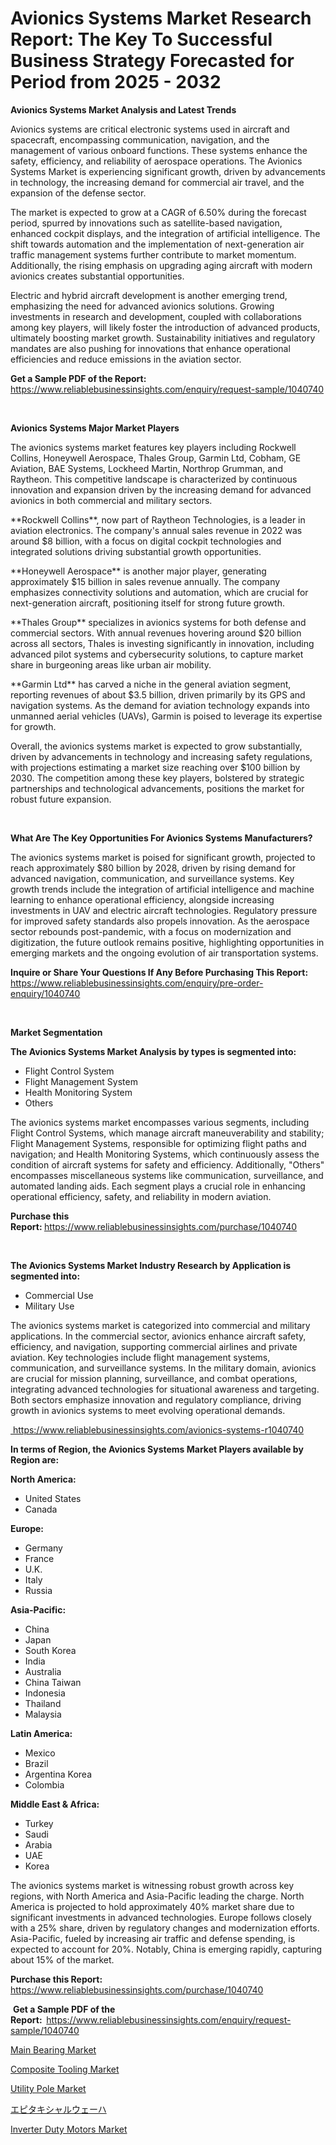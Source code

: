 <p><h1>Avionics Systems Market Research Report: The Key To Successful Business Strategy Forecasted for Period from 2025 - 2032</h1></p><p><strong>Avionics Systems Market Analysis and Latest Trends</strong></p>
<p><p>Avionics systems are critical electronic systems used in aircraft and spacecraft, encompassing communication, navigation, and the management of various onboard functions. These systems enhance the safety, efficiency, and reliability of aerospace operations. The Avionics Systems Market is experiencing significant growth, driven by advancements in technology, the increasing demand for commercial air travel, and the expansion of the defense sector.</p><p>The market is expected to grow at a CAGR of 6.50% during the forecast period, spurred by innovations such as satellite-based navigation, enhanced cockpit displays, and the integration of artificial intelligence. The shift towards automation and the implementation of next-generation air traffic management systems further contribute to market momentum. Additionally, the rising emphasis on upgrading aging aircraft with modern avionics creates substantial opportunities. </p><p>Electric and hybrid aircraft development is another emerging trend, emphasizing the need for advanced avionics solutions. Growing investments in research and development, coupled with collaborations among key players, will likely foster the introduction of advanced products, ultimately boosting market growth. Sustainability initiatives and regulatory mandates are also pushing for innovations that enhance operational efficiencies and reduce emissions in the aviation sector.</p></p>
<p><strong>Get a Sample PDF of the Report:&nbsp;</strong> <a href="https://www.reliablebusinessinsights.com/enquiry/request-sample/1040740?utm_campaign=101&utm_medium=2&utm_source=Github&utm_content=ia&utm_term=08042025&utm_id=avionics-systems">https://www.reliablebusinessinsights.com/enquiry/request-sample/1040740</a></p>
<p>&nbsp;</p>
<p><strong>Avionics Systems Major Market Players</strong></p>
<p><p>The avionics systems market features key players including Rockwell Collins, Honeywell Aerospace, Thales Group, Garmin Ltd, Cobham, GE Aviation, BAE Systems, Lockheed Martin, Northrop Grumman, and Raytheon. This competitive landscape is characterized by continuous innovation and expansion driven by the increasing demand for advanced avionics in both commercial and military sectors.</p><p>**Rockwell Collins**, now part of Raytheon Technologies, is a leader in aviation electronics. The company's annual sales revenue in 2022 was around $8 billion, with a focus on digital cockpit technologies and integrated solutions driving substantial growth opportunities.</p><p>**Honeywell Aerospace** is another major player, generating approximately $15 billion in sales revenue annually. The company emphasizes connectivity solutions and automation, which are crucial for next-generation aircraft, positioning itself for strong future growth.</p><p>**Thales Group** specializes in avionics systems for both defense and commercial sectors. With annual revenues hovering around $20 billion across all sectors, Thales is investing significantly in innovation, including advanced pilot systems and cybersecurity solutions, to capture market share in burgeoning areas like urban air mobility.</p><p>**Garmin Ltd** has carved a niche in the general aviation segment, reporting revenues of about $3.5 billion, driven primarily by its GPS and navigation systems. As the demand for aviation technology expands into unmanned aerial vehicles (UAVs), Garmin is poised to leverage its expertise for growth.</p><p>Overall, the avionics systems market is expected to grow substantially, driven by advancements in technology and increasing safety regulations, with projections estimating a market size reaching over $100 billion by 2030. The competition among these key players, bolstered by strategic partnerships and technological advancements, positions the market for robust future expansion.</p></p>
<p>&nbsp;</p>
<p><strong>What Are The Key Opportunities For Avionics Systems Manufacturers?</strong></p>
<p><p>The avionics systems market is poised for significant growth, projected to reach approximately $80 billion by 2028, driven by rising demand for advanced navigation, communication, and surveillance systems. Key growth trends include the integration of artificial intelligence and machine learning to enhance operational efficiency, alongside increasing investments in UAV and electric aircraft technologies. Regulatory pressure for improved safety standards also propels innovation. As the aerospace sector rebounds post-pandemic, with a focus on modernization and digitization, the future outlook remains positive, highlighting opportunities in emerging markets and the ongoing evolution of air transportation systems.</p></p>
<p><strong>Inquire or Share Your Questions If Any Before Purchasing This Report:</strong> <a href="https://www.reliablebusinessinsights.com/enquiry/pre-order-enquiry/1040740?utm_campaign=101&utm_medium=2&utm_source=Github&utm_content=ia&utm_term=08042025&utm_id=avionics-systems">https://www.reliablebusinessinsights.com/enquiry/pre-order-enquiry/1040740</a></p>
<p>&nbsp;</p>
<p><strong>Market Segmentation</strong></p>
<p><strong>The Avionics Systems Market Analysis by types is segmented into:</strong></p>
<p><ul><li>Flight Control System</li><li>Flight Management System</li><li>Health Monitoring System</li><li>Others</li></ul></p>
<p><p>The avionics systems market encompasses various segments, including Flight Control Systems, which manage aircraft maneuverability and stability; Flight Management Systems, responsible for optimizing flight paths and navigation; and Health Monitoring Systems, which continuously assess the condition of aircraft systems for safety and efficiency. Additionally, "Others" encompasses miscellaneous systems like communication, surveillance, and automated landing aids. Each segment plays a crucial role in enhancing operational efficiency, safety, and reliability in modern aviation.</p></p>
<p><strong>Purchase this Report:&nbsp;</strong><a href="https://www.reliablebusinessinsights.com/purchase/1040740?utm_campaign=101&utm_medium=2&utm_source=Github&utm_content=ia&utm_term=08042025&utm_id=avionics-systems">https://www.reliablebusinessinsights.com/purchase/1040740</a></p>
<p>&nbsp;</p>
<p><strong>The Avionics Systems Market Industry Research by Application is segmented into:</strong></p>
<p><ul><li>Commercial Use</li><li>Military Use</li></ul></p>
<p><p>The avionics systems market is categorized into commercial and military applications. In the commercial sector, avionics enhance aircraft safety, efficiency, and navigation, supporting commercial airlines and private aviation. Key technologies include flight management systems, communication, and surveillance systems. In the military domain, avionics are crucial for mission planning, surveillance, and combat operations, integrating advanced technologies for situational awareness and targeting. Both sectors emphasize innovation and regulatory compliance, driving growth in avionics systems to meet evolving operational demands.</p></p>
<p><a href="https://www.reliablebusinessinsights.com/avionics-systems-r1040740?utm_campaign=101&utm_medium=2&utm_source=Github&utm_content=ia&utm_term=08042025&utm_id=avionics-systems">&nbsp;https://www.reliablebusinessinsights.com/avionics-systems-r1040740</a></p>
<p><strong>In terms of Region, the Avionics Systems Market Players available by Region are:</strong></p>
<p>
    <p> <strong> North America: </strong>
        <ul>
            <li>United States</li>
            <li>Canada</li>
        </ul>
        </p> 
    <p> <strong> Europe: </strong>
        <ul>
            <li>Germany</li>
            <li>France</li>
            <li>U.K.</li>
            <li>Italy</li>
            <li>Russia</li>
        </ul>
        </p> 
    <p> <strong> Asia-Pacific: </strong>
        <ul>
            <li>China</li>
            <li>Japan</li>
            <li>South Korea</li>
            <li>India</li>
            <li>Australia</li>
            <li>China Taiwan</li>
            <li>Indonesia</li>
            <li>Thailand</li>
            <li>Malaysia</li>
        </ul>
        </p> 
    <p> <strong> Latin America: </strong>
        <ul>
            <li>Mexico</li>
            <li>Brazil</li>
            <li>Argentina Korea</li>
            <li>Colombia</li>
        </ul>
        </p> 
    <p> <strong> Middle East & Africa: </strong>
        <ul>
            <li>Turkey</li>
            <li>Saudi</li>
            <li>Arabia</li>
            <li>UAE</li>
            <li>Korea</li>
        </ul>
    </p>
    </p>
<p><p>The avionics systems market is witnessing robust growth across key regions, with North America and Asia-Pacific leading the charge. North America is projected to hold approximately 40% market share due to significant investments in advanced technologies. Europe follows closely with a 25% share, driven by regulatory changes and modernization efforts. Asia-Pacific, fueled by increasing air traffic and defense spending, is expected to account for 20%. Notably, China is emerging rapidly, capturing about 15% of the market.</p></p>
<p><strong>Purchase this Report: </strong><a href="https://www.reliablebusinessinsights.com/purchase/1040740?utm_campaign=101&utm_medium=2&utm_source=Github&utm_content=ia&utm_term=08042025&utm_id=avionics-systems">https://www.reliablebusinessinsights.com/purchase/1040740</a></p>
<p>&nbsp;<strong>Get a Sample PDF of the Report:&nbsp;&nbsp;</strong><a href="https://www.reliablebusinessinsights.com/enquiry/request-sample/1040740?utm_campaign=101&utm_medium=2&utm_source=Github&utm_content=ia&utm_term=08042025&utm_id=avionics-systems">https://www.reliablebusinessinsights.com/enquiry/request-sample/1040740</a></p>
<p><strong></strong></p>
<p><p><a href="https://github.com/kadutjoelly83/Market-Research-Report-List-1/blob/main/main-bearing-market.md?utm_campaign=101&utm_medium=2&utm_source=Github&utm_content=ia&utm_term=08042025&utm_id=avionics-systems">Main Bearing Market</a></p><p><a href="https://github.com/snaikraso/Market-Research-Report-List-1/blob/main/composite-tooling-market.md?utm_campaign=101&utm_medium=2&utm_source=Github&utm_content=ia&utm_term=08042025&utm_id=avionics-systems">Composite Tooling Market</a></p><p><a href="https://github.com/shimweummul/Market-Research-Report-List-1/blob/main/utility-pole-market.md?utm_campaign=101&utm_medium=2&utm_source=Github&utm_content=ia&utm_term=08042025&utm_id=avionics-systems">Utility Pole Market</a></p><p><a href="https://github.com/lababdou/Market-Research-Report-List-7/blob/main/654110652966.md?utm_campaign=101&utm_medium=2&utm_source=Github&utm_content=ia&utm_term=08042025&utm_id=avionics-systems">エピタキシャルウェーハ</a></p><p><a href="https://github.com/sternymkere4/Market-Research-Report-List-1/blob/main/inverter-duty-motors-market.md?utm_campaign=101&utm_medium=2&utm_source=Github&utm_content=ia&utm_term=08042025&utm_id=avionics-systems">Inverter Duty Motors Market</a></p></p>